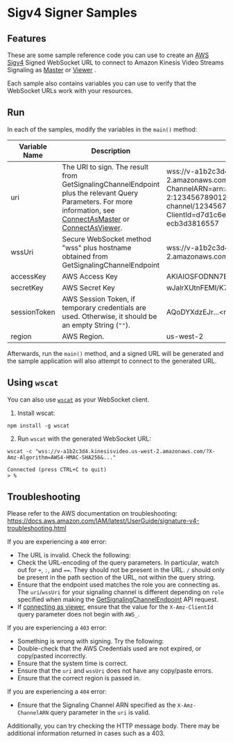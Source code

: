 # Sigv4 Signer Samples

## Features

These are some sample reference code you can use to create
an [AWS Sigv4](https://docs.aws.amazon.com/AmazonS3/latest/API/sigv4-query-string-auth.html)
Signed WebSocket URL to connect to Amazon Kinesis Video Streams Signaling
as [Master](https://docs.aws.amazon.com/kinesisvideostreams-webrtc-dg/latest/devguide/kvswebrtc-websocket-apis-2.html)
or [Viewer](https://docs.aws.amazon.com/kinesisvideostreams-webrtc-dg/latest/devguide/kvswebrtc-websocket-apis-1.html)
.

Each sample also contains variables you can use to verify that the WebSocket
URLs work with your resources.

## Run

In each of the samples, modify the variables in the `main()` method:

| Variable Name | Description                                                                                                                                                                                                                                                                                                                                                                              | Example                                                                                                                                                                                                   |
|---------------|------------------------------------------------------------------------------------------------------------------------------------------------------------------------------------------------------------------------------------------------------------------------------------------------------------------------------------------------------------------------------------------|-----------------------------------------------------------------------------------------------------------------------------------------------------------------------------------------------------------|
| uri | The URI to sign. The result from GetSignalingChannelEndpoint plus the relevant Query Parameters. For more information, see [ConnectAsMaster](https://docs.aws.amazon.com/kinesisvideostreams-webrtc-dg/latest/devguide/kvswebrtc-websocket-apis-2.html) or [ConnectAsViewer](https://docs.aws.amazon.com/kinesisvideostreams-webrtc-dg/latest/devguide/kvswebrtc-websocket-apis-1.html). | wss://v-a1b2c3d4.kinesisvideo.us-west-2.amazonaws.com?X-Amz-ChannelARN=arn:aws:kinesisvideo:us-west-2:123456789012:channel/demo-channel/1234567890123&X-Amz-ClientId=d7d1c6e2-9cb0-4d61-bea9-ecb3d3816557 |
| wssUri | Secure WebSocket method "wss" plus hostname obtained from GetSignalingChannelEndpoint                                                                                                                                                                                                                                                                                                    | wss://v-a1b2c3d4.kinesisvideo.us-west-2.amazonaws.com                                                                                                                                                     |
| accessKey | AWS Access Key                                                                                                                                                                                                                                                                                                                                                                           | AKIAIOSFODNN7EXAMPLE                                                                                                                                                                                      |
| secretKey | AWS Secret Key                                                                                                                                                                                                                                                                                                                                                                           | wJalrXUtnFEMI/K7MDENG/bPxRfiCYEXAMPLEKEY                                                                                                                                                                  |
| sessionToken | AWS Session Token, if temporary credentials are used. Otherwise, it should be an empty String (`""`).                                                                                                                                                                                                                                                                                      | AQoDYXdzEJr...\<remainder of token\>
| region | AWS Region.                                                                                                                                                                                                                                                                                                                                                                              | us-west-2                                                                                                                                                                                                 |

Afterwards, run the `main()` method, and a signed URL will be generated and the
sample application will also attempt to connect to the generated URL.

## Using `wscat`

You can also use [`wscat`](https://www.npmjs.com/package/wscat) as your
WebSocket client.

1. Install wscat:

```shell
npm install -g wscat
```

2. Run `wscat` with the generated WebSocket URL:

```shell
wscat -c "wss://v-a1b2c3d4.kinesisvideo.us-west-2.amazonaws.com/?X-Amz-Algorithm=AWS4-HMAC-SHA256&..."
```

```shell
Connected (press CTRL+C to quit)
> %     
```

## Troubleshooting

Please refer to the AWS documentation on troubleshooting: https://docs.aws.amazon.com/IAM/latest/UserGuide/signature-v4-troubleshooting.html

If you are experiencing a `400` error:
* The URL is invalid. Check the following:
* Check the URL-encoding of the query parameters. In particular, watch out for `+`, `:`, and `==`. They should not be present in the URL. `/` should only be present in the path section of the URL, not within the query string.
* Ensure that the endpoint used matches the role you are connecting as. The `uri`/`wssUri` for your signaling channel is different depending on `role` specified when making the [GetSignalingChannelEndpoint](https://docs.aws.amazon.com/kinesisvideostreams/latest/dg/API_GetSignalingChannelEndpoint.html) API request.
* If [connecting as viewer](https://docs.aws.amazon.com/kinesisvideostreams-webrtc-dg/latest/devguide/kvswebrtc-websocket-apis-1.html), ensure that the value for the `X-Amz-ClientId` query parameter does not begin with `AWS_`.

If you are experiencing a `403` error:
* Something is wrong with signing. Try the following:
* Double-check that the AWS Credentials used are not expired, or copy/pasted incorrectly.
* Ensure that the system time is correct.
* Ensure that the `uri` and `wssUri` does not have any copy/paste errors.
* Ensure that the correct region is passed in.

If you are experiencing a `404` error:
* Ensure that the Signaling Channel ARN specified as the `X-Amz-ChannelARN` query parameter in the `uri` is valid. 

Additionally, you can try checking the HTTP message body. There may be additional information returned in cases such as a 403.
